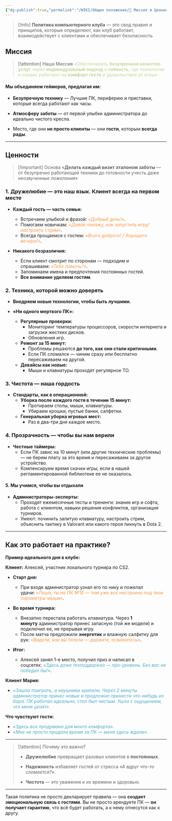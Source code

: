 ```yaml
---
{"dg-publish":true,"permalink":"/WIKI/Общие положения/🎯 Миссия и Ценности/"}
---
```


> [!info]
> **Политика компьютерного клуба** — это свод правил и принципов, которые определяют, как клуб работает, взаимодействует с клиентами и обеспечивает безопасность

## **Миссия**
> [!attention] Наша Миссия
> <font color="#c3d69b">«Обеспечивать **безупречное качество услуг** через **индивидуальный подход** и **гибкость**, где технологии и сервис работают на **комфорт гостя** и удовольствие от игры»</font>

#### Мы объединяем геймеров, предлагая им:

- **Безупречную технику** — Лучшие ПК, периферию и приставки, которые всегда работают как часы.
    
- **Атмосферу заботы** — от первой улыбки администратора до идеально чистого кресла.
    
- Место, где они **не просто клиенты** — они **гости**, которым **всегда рады**.

___
## **Ценности**
> [!important] Основа
> «**Делать каждый визит эталоном заботы** — от безупречно работающей техники до готовности учесть даже *неозвученные пожелания*»

### 1. Дружелюбие — это наш язык. Клиент всегда на первом месте

- **Каждый гость — часть семьи:**
    - Встречаем улыбкой и фразой: <font color="#f79646">_«Добрый день!»_</font>.
    - Помогаем новичкам: <font color="#f79646">_«Давай покажу, как запустить игру/настроить стрим»_</font>.
    - Всегда прощаемся с гостем: <font color="#f79646">_«Всего доброго! / Хорошего вечера!»_</font>.

- **Никакого безразличия:**
    - Если клиент смотрит по сторонам — подходим и спрашиваем: <font color="#f79646">_«Тебе помочь?»_</font>.
    - Запоминаем имена и предпочтения постоянных гостей.
    - **Все внимание уделяем гостям**.

### **2. Техника, которой можно доверять**

- **Внедряем новые технологии, чтобы быть лучшими.**

- **«Ни одного мертвого ПК»:**
    - **Регулярные проверки:**
        - Мониторинг температуры процессоров, скорости интернета и загрузки жестких дисков.
        - Обновления игр.
    - **Ремонт за 15 минут:**
        - Проблемы решаются **до того, как они стали критичными**.
		- Если ПК сломался — чиним сразу или бесплатно пересаживаем на другой.
    - **Девайсы как новые:**
        - Мыши и клавиатуры проходят регулярное ТО.

### **3. Чистота — наша гордость**

- **Стандарты, как в операционной:**
	- **Уборка после каждого гостя в течении 15 минут:**
	    - Протираем столы, мыши, клавиатуры.
        - Убираем крошки, пустые банки, салфетки.            
    - **Генеральная уборка игровых мест:**
        - Раз в два-три дня каждое место.

### **4. Прозрачность — чтобы вы нам верили**

- **Честные таймеры:**
    - Если ПК завис на 10 минут (или другие технические проблемы) — не берем плату за это время и пересаживаем за другое устройство.
    - Компенсируем время скачки игры, если в нашей регламентированной библиотеке ее не оказалось.

#### **5. Мы учимся, чтобы вы отдыхали**

- **Администраторы-эксперты:**
    - Проходят ежемесячные тесты и тренинги: знание игр и софта, работа с клиентом, навыки решения конфликтов, организация турниров.
    - Умеют: починить залитую клавиатуру, настроить стрим, объяснить тактику в Valorant или какого героя пикнуть в Dota 2.

___
## **Как это работает на практике?**

**Пример идеального дня в клубе:**

**Клиент:** Алексей, участник локального турнира по CS2.

- **Старт дня:**
    - При входе администратор узнал его по нику и пожелал удачи: <font color="#f79646">_«Леша, ты на ПК №15 — там уже всё настроено под твои параметры мыши»_</font>.
        
- **Во время турнира:**
    - Внезапно перестала работать клавиатура. Через **1 минуту** администратор принес запасную (той же модели) и подключил ее, не прерывая игру.
    - После матча предложили **энергетик** и влажную салфетку для рук: <font color="#f79646">_«Видели, как вы потели — держите, освежитесь»_</font>.

- **Итог:**
    - Алексей занял 1-е место, получил приз и написал в соцсетях: <font color="#4bacc6">_«Здесь даже техподдержка — про-уровень. Без вас не победил бы!»_</font>.

**Клиент Мария:**

- <font color="#4bacc6">_«Зашла поиграть, а наушники хрипели. Через 2 минуты администратор принес новые и предложил принести что-нибудь из бара. ПК работал идеально, стол был чистым. Ушла с ощущением, что меня ценят»_.</font>

**Что чувствуют гости:**

- <font color="#4bacc6"> _«Здесь все продумано для моего комфорта»_.</font>
- <font color="#4bacc6"> _«Мне не просто продали время за ПК — меня здесь ждали»_.</font>

---
> [!attention] Почему это важно? 
> - **Дружелюбие** превращает разовых клиентов в **постоянных**.
>     
> - **Надежность** избавляет гостей от стресса *«А вдруг что-то сломается?»*.
>     
> - **Чистота** — это уважение к их времени и здоровью.
>     

---
Такая политика не просто декларирует правила — она **создает эмоциональную связь с гостями**. Вы не просто арендуете ПК — **он получает гарантию**, что всё будет работать, а к нему отнесутся как к другу.